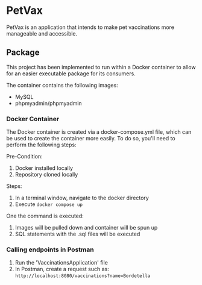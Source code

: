 # PetVax

PetVax is an application that intends to make pet vaccinations more manageable and accessible.

## Package
This project has been implemented to run within a Docker container to allow for an easier executable package for its consumers.

The container contains the following images:
* MySQL
* phpmyadmin/phpmyadmin

### Docker Container
The Docker container is created via a docker-compose.yml file, which can be used to create the container more easily. To do so, you'll need to perform the following steps:

Pre-Condition:
1. Docker installed locally
2. Repository cloned locally

Steps:
1. In a terminal window, navigate to the docker directory
2. Execute `docker compose up`

One the command is executed:
1. Images will be pulled down and container will be spun up
2. SQL statements with the .sql files will be executed

### Calling endpoints in Postman
1. Run the 'VaccinationsApplication' file
2. In Postman, create a request such as:
   `http://localhost:8080/vaccinations?name=Bordetella`